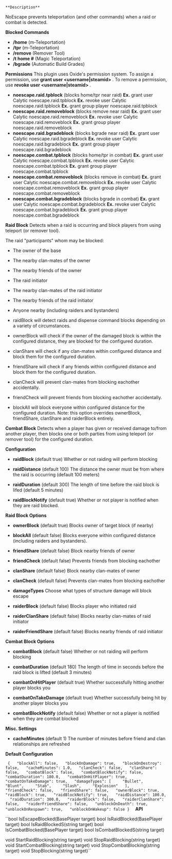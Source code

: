 															**Description** 

NoEscape prevents teleportation (and other commands) when a raid or combat is detected.

**Blocked Commands** 


* **/home**         (m-Teleportation)
* **/tpr**             (m-Teleportation)
* **/remove**      (Remover Tool)
* **/t home #**    (Magic Teleportation)
* **/bgrade**      (Automatic Build Grades)

**Permissions** 
This plugin uses Oxide's permission system. To assign a permission, use **grant user <username|steamid> <permission>** . To remove a permission, use **revoke user <username|steamid> <permission>** .


* **noescape.raid.tpblock** (blocks home/tpr near raid)
**Ex.**  grant user Calytic noescape.raid.tpblock
**Ex.**  revoke user Calytic noescape.raid.tpblock
**Ex.**  grant group player noescape.raid.tpblock
* **noescape.raid.removeblock** (blocks remove near raid)
**Ex.**  grant user Calytic noescape.raid.removeblock
**Ex.**  revoke user Calytic noescape.raid.removeblock
**Ex.**  grant group player noescape.raid.removeblock
* **noescape.raid.bgradeblock**  (blocks bgrade near raid)
**Ex.**  grant user Calytic noescape.raid.bgradeblock
**Ex.**  revoke user Calytic noescape.raid.bgradeblock
**Ex.**  grant group player noescape.raid.bgradeblock
* **noescape.combat.tpblock** (blocks home/tpr in combat)
**Ex.**  grant user Calytic noescape.combat.tpblock
**Ex.**  revoke user Calytic noescape.combat.tpblock
**Ex.**  grant group player noescape.combat.tpblock
* **noescape.combat.removeblock**  (blocks remove in combat)
**Ex.**  grant user Calytic noescape.combat.removeblock
**Ex.**  revoke user Calytic noescape.combat.removeblock
**Ex.**  grant group player noescape.combat.removeblock
* **noescape.combat.bgradeblock**  (blocks bgrade in combat)
**Ex.**  grant user Calytic noescape.combat.bgradeblock
**Ex.**  revoke user Calytic noescape.combat.bgradeblock
**Ex.**  grant group player noescape.combat.bgradeblock

**Raid Block** 
Detects when a raid is occurring and block players from using teleport (or remover tool).

The raid "participants" whom may be blocked:

* The owner of the base
* The nearby clan-mates of the owner
* The nearby friends of the owner
* The raid initiator
* The nearby clan-mates of the raid initiator
* The nearby friends of the raid initiator
* Anyone nearby (including raiders and bystanders)

* raidBlock will detect raids and dispense command blocks depending on a variety of circumstances.
* ownerBlock will check if the owner of the damaged block is within the configured distance, they are blocked for the configured duration.
* clanShare will check if any clan-mates within configured distance and block them for the configured duration.
* friendShare will check if any friends within configured distance and block them for the configured duration.
* clanCheck will prevent clan-mates from blocking eachother accidentally.
* friendCheck will prevent friends from blocking eachother accidentally.
* blockAll will block everyone within configured distance for the configured duration. Note: this option overrides ownerBlock, friendShare, clanShare and raiderBlock entirely.

**Combat Block** 
Detects when a player has given or received damage to/from another player, then blocks one or both parties from using teleport (or remover tool) for the configured duration.

**Configuration** 


* **raidBlock** (default true)
Whether or not raiding will perform blocking
* **raidDistance** (default 100)
The distance the owner must be from where the raid is occurring (default 100 meters)

* **raidDuration** (default 300)
The length of time before the raid block is lifed (default 5 minutes)
* **raidBlockNotify** (default true)
Whether or not player is notified when they are raid blocked.

**Raid Block Options** 


* **ownerBlock**  (default true)
Blocks owner of target block (if nearby)

* **blockAll** (default false)
Blocks everyone within configured distance (including raiders and bystanders).

* **friendShare** (default false)
Block nearby friends of owner

* **friendCheck** (default false)
Prevents friends from blocking eachother

* **clanShare** (default false)
Block nearby clan-mates of owner
* **clanCheck** (default false)
Prevents clan-mates from blocking eachother
* **damageTypes** 
Choose what types of structure damage will block escape
* **raiderBlock**  (default false)
Blocks player who initiated raid

* **raiderClanShare**  (default false)
Blocks nearby clan-mates of raid initiator
* **raiderFriendShare**  (default false)
Blocks nearby friends of raid initiator

**Combat Block Options** 


* **combatBlock**  (default false)
Whether or not raiding will perform blocking
* **combatDuration** (default 180)
The length of time in seconds before the raid block is lifted (default 3 minutes)
* **combatOnHitPlayer** (default true)
Whether successfully hitting another player blocks you

* **combatOnTakeDamage** (default true)
Whether successfully being hit by another player blocks you
* **combatBlockNotify** (default false)
Whether or not a player is notified when they are combat blocked

**Misc. Settings** 


* **cacheMinutes**  (default 1)
The number of minutes before friend and clan relationships are refreshed

**Default Configuration** 

		
``
{
  "blockAll": false,
  "blockOnDamage": true,
  "blockOnDestroy": false,
  "cacheMinutes": 1.0,
  "clanCheck": false,
  "clanShare": false,
  "combatBlock": false,
  "combatBlockNotify": false,
  "combatDuration": 180.0,
  "combatOnHitPlayer": true,
  "combatOnTakeDamage": true,
  "damageTypes": [
    "Bullet",
    "Blunt",
    "Stab",
    "Slash",
    "Explosion"
  ],
  "friendCheck": false,
  "friendShare": false,
  "ownerBlock": true,
  "raidBlock": true,
  "raidBlockNotify": true,
  "raidDistance": 100.0,
  "raidDuration": 300.0,
  "raiderBlock": false,
  "raiderClanShare": false,
  "raiderFriendShare": false,
  "unblockOnDeath": true,
  "unblockOnRespawn": true,
  "unblockOnWakeup": false
}
 ``
**API** 
		
``bool IsEscapeBlocked(BasePlayer target)
bool IsRaidBlocked(BasePlayer target)
bool IsRaidBlockedS(string target)
bool IsCombatBlocked(BasePlayer target)
bool IsCombatBlockedS(string target)

void StartRaidBlocking(string target)
void StopRaidBlocking(string target)
void StartCombatBlocking(string target)
void StopCombatBlocking(string target)
void StopBlocking(string target)``
					
